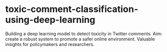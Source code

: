 # toxic-comment-classification-using-deep-learning
Building a deep learning model to detect toxicity in Twitter comments. Aim: create a robust system to promote a safer online environment. Valuable insights for policymakers and researchers.
